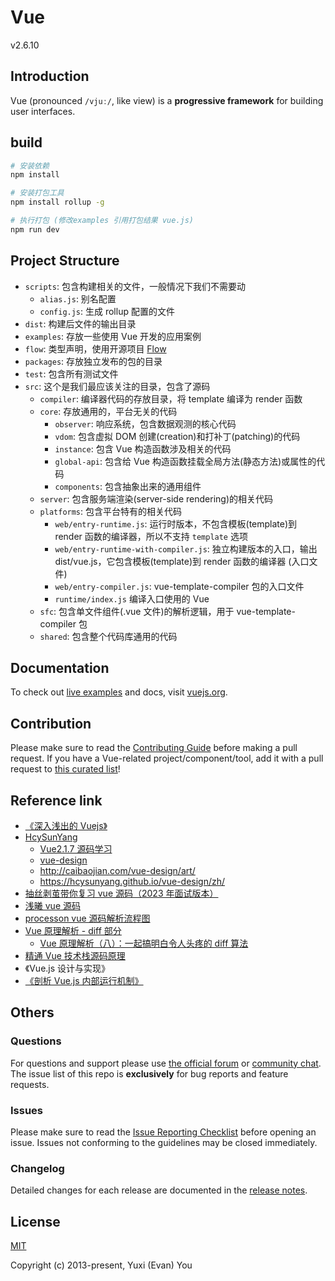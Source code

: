 # Vue

v2.6.10

## Introduction

Vue (pronounced `/vjuː/`, like view) is a **progressive framework** for building user interfaces.

## build

```bash
# 安装依赖
npm install

# 安装打包工具
npm install rollup -g

# 执⾏打包 (修改examples 引用打包结果 vue.js)
npm run dev
```

## Project Structure

- `scripts`: 包含构建相关的文件，一般情况下我们不需要动
  - `alias.js`: 别名配置
  - `config.js`: 生成 rollup 配置的文件
- `dist`: 构建后文件的输出目录
- `examples`: 存放一些使用 Vue 开发的应用案例
- `flow`: 类型声明，使用开源项目 [Flow](https://flowtype.org/)
- `packages`: 存放独立发布的包的目录
- `test`: 包含所有测试文件
- `src`: 这个是我们最应该关注的目录，包含了源码
  - `compiler`: 编译器代码的存放目录，将 template 编译为 render 函数
  - `core`: 存放通用的，平台无关的代码
    - `observer`: 响应系统，包含数据观测的核心代码
    - `vdom`: 包含虚拟 DOM 创建(creation)和打补丁(patching)的代码
    - `instance`: 包含 Vue 构造函数涉及相关的代码
    - `global-api`: 包含给 Vue 构造函数挂载全局方法(静态方法)或属性的代码
    - `components`: 包含抽象出来的通用组件
  - `server`: 包含服务端渲染(server-side rendering)的相关代码
  - `platforms`: 包含平台特有的相关代码
    - `web/entry-runtime.js`: 运行时版本，不包含模板(template)到 render 函数的编译器，所以不支持 `template` 选项
    - `web/entry-runtime-with-compiler.js`: 独立构建版本的入口，输出 dist/vue.js，它包含模板(template)到 render 函数的编译器 (入口文件)
    - `web/entry-compiler.js`: vue-template-compiler 包的入口文件
    - `runtime/index.js` 编译入口使用的 Vue
  - `sfc`: 包含单文件组件(.vue 文件)的解析逻辑，用于 vue-template-compiler 包
  - `shared`: 包含整个代码库通用的代码

## Documentation

To check out [live examples](https://vuejs.org/v2/examples/) and docs, visit [vuejs.org](https://vuejs.org).

## Contribution

Please make sure to read the [Contributing Guide](https://github.com/vuejs/vue/blob/dev/.github/CONTRIBUTING.md) before making a pull request. If you have a Vue-related project/component/tool, add it with a pull request to [this curated list](https://github.com/vuejs/awesome-vue)!

## Reference link

- [《深入浅出的 Vuejs》](https://github.com/berwin/Blog/issues/34)
- [HcySunYang](https://github.com/HcySunYang)
  - [Vue2.1.7 源码学习](http://hcysun.me/2017/03/03/Vue%E6%BA%90%E7%A0%81%E5%AD%A6%E4%B9%A0)
  - [vue-design](https://github.com/HcySunYang/vue-design/tree/elegant)
  - http://caibaojian.com/vue-design/art/
  - https://hcysunyang.github.io/vue-design/zh/
- [抽丝剥茧带你复习 vue 源码（2023 年面试版本）](https://juejin.cn/post/7195517440344211512)
- [浅曦 vue 源码](https://juejin.cn/column/7054724545126596615)
- [processon vue 源码解析流程图](https://www.processon.com/mindmap/64782a1c7fa8dd4359265019)
- [Vue 原理解析 - diff 部分](https://juejin.cn/user/3087084380239341/posts)
  - [Vue 原理解析（八）：一起搞明白令人头疼的 diff 算法](https://juejin.cn/post/6844903921408802829)
- [精通 Vue 技术栈源码原理](https://github.com/liyongning/blog/issues?q=is%3Aopen+is%3Aissue+label%3AVue)
- 《Vue.js 设计与实现》
- [《剖析 Vue.js 内部运行机制》](https://github.com/answershuto/VueDemo/blob/master/README.md)

## Others

### Questions

For questions and support please use [the official forum](http://forum.vuejs.org) or [community chat](https://chat.vuejs.org/). The issue list of this repo is **exclusively** for bug reports and feature requests.

### Issues

Please make sure to read the [Issue Reporting Checklist](https://github.com/vuejs/vue/blob/dev/.github/CONTRIBUTING.md#issue-reporting-guidelines) before opening an issue. Issues not conforming to the guidelines may be closed immediately.

### Changelog

Detailed changes for each release are documented in the [release notes](https://github.com/vuejs/vue/releases).

## License

[MIT](http://opensource.org/licenses/MIT)

Copyright (c) 2013-present, Yuxi (Evan) You
